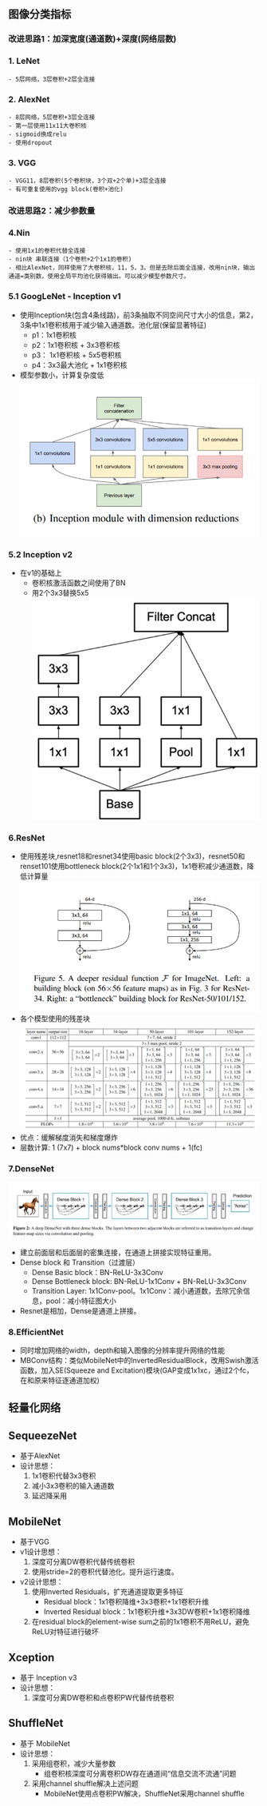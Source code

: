 ## 图像分类指标
### 改进思路1：加深宽度(通道数)+深度(网络层数)
### 1. LeNet
    - 5层网络，3层卷积+2层全连接

### 2. AlexNet
    - 8层网络，5层卷积+3层全连接
    - 第一层使用11x11大卷积核
    - sigmoid换成relu
    - 使用dropout

### 3. VGG
    - VGG11，8层卷积(5个卷积块，3个双+2个单)+3层全连接
    - 有可重复使用的vgg block(卷积+池化)

### 改进思路2：减少参数量
### 4.Nin
    - 使用1x1的卷积代替全连接
    - nin块 串联连接（1个卷积+2个1x1的卷积)
    - 相比AlexNet，同样使用了大卷积核，11，5，3。但是去除后面全连接，改用nin块，输出通道=类别数，使用全局平均池化获得输出。可以减少模型参数尺寸。

### 5.1 GoogLeNet - Inception v1
- 使用Inception块(包含4条线路)，前3条抽取不同空间尺寸大小的信息，第2，3条中1x1卷积核用于减少输入通道数。池化层(保留显著特征)
    - p1：1x1卷积核
    - p2：1x1卷积核 + 3x3卷积核
    - p3： 1x1卷积核 + 5x5卷积核
    - p4：3x3最大池化 + 1x1卷积核
- 模型参数小，计算复杂度低
![Inception v1](./pics/5-1.png)
### 5.2 Inception v2
- 在v1的基础上
    - 卷积核激活函数之间使用了BN
    - 用2个3x3替换5x5
![Inception v1](./pics/5-5.png)
### 6.ResNet
- 使用残差块,resnet18和resnet34使用basic block(2个3x3)，resnet50和renset101使用bottleneck block(2个1x1和1个3x3)，1x1卷积减少通道数，降低计算量
![Resnet block](./pics/5-3.png)
- 各个模型使用的残差块
![Resnet](./pics/5-2.png)
- 优点：缓解梯度消失和梯度爆炸
- 层数计算: 1 (7x7) + block nums*block conv nums + 1(fc)

### 7.DenseNet
![DenseNet](./pics/5-4.png)
- 建立前面层和后面层的密集连接，在通道上拼接实现特征重用。
- Dense block 和 Transition（过渡层）
    - Dense Basic block：BN-ReLU-3x3Conv
    - Dense Bottleneck block: BN-ReLU-1x1Conv +  BN-ReLU-3x3Conv
    - Transition Layer: 1x1Conv-pool。1x1Conv：减小通道数，去除冗余信息，pool：减小特征图大小
- Resnet是相加，Dense是通道上拼接。

### 8.EfficientNet
- 同时增加网络的width，depth和输入图像的分辨率提升网络的性能
- MBConv结构：类似MobileNet中的InvertedResidualBlock，改用Swish激活函数，加入SE(Squeeze and Excitation)模块(GAP变成1x1xc，通过2个fc，在和原来特征逐通道加权)
## 轻量化网络
## SequeezeNet
- 基于AlexNet
- 设计思想：
    1. 1x1卷积代替3x3卷积
    2. 减小3x3卷积的输入通道数
    3. 延迟降采用
## MobileNet
- 基于VGG
- v1设计思想：
    1. 深度可分离DW卷积代替传统卷积
    2. 使用stride=2的卷积代替池化。提升运行速度。
- v2设计思想：
    1. 使用Inverted Residuals，扩充通道提取更多特征
        - Residual block：1x1卷积降维+3x3卷积+1x1卷积升维
        - Inverted Residual block：1x1卷积升维+3x3DW卷积+1x1卷积降维
    2. 在residual block的element-wise sum之前的1x1卷积不用ReLU，避免ReLU对特征进行破坏
## Xception
- 基于 Inception v3
- 设计思想：
    1. 深度可分离DW卷积和点卷积PW代替传统卷积
## ShuffleNet
- 基于 MobileNet
- 设计思想：
    1. 采用组卷积，减少大量参数
        - 组卷积核深度可分离卷积DW存在通道间“信息交流不流通”问题
    2. 采用channel shuffle解决上述问题
        - MobileNet使用点卷积PW解决，ShuffleNet采用channel shuffle